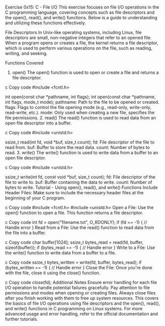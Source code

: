 
Exercise 0x15: C - File I/O
This exercise focuses on file I/O operations in the C programming language, covering concepts such as file descriptors and the open(), read(), and write() functions. Below is a guide to understanding and utilizing these functions effectively.

File Descriptors
In Unix-like operating systems, including Linux, file descriptors are small, non-negative integers that refer to an opened file. When a program opens or creates a file, the kernel returns a file descriptor, which is used to perform various operations on the file, such as reading, writing, and seeking.

Functions Covered
1. open()
The open() function is used to open or create a file and returns a file descriptor.

c
Copy code
#include <fcntl.h>

int open(const char *pathname, int flags);
int open(const char *pathname, int flags, mode_t mode);
pathname: Path to the file to be opened or created.
flags: Flags to control the file opening mode (e.g., read-only, write-only, read-write, etc.).
mode: Only used when creating a new file, specifies the file permissions.
2. read()
The read() function is used to read data from an open file descriptor into a buffer.

c
Copy code
#include <unistd.h>

ssize_t read(int fd, void *buf, size_t count);
fd: File descriptor of the file to read from.
buf: Buffer to store the read data.
count: Number of bytes to read.
3. write()
The write() function is used to write data from a buffer to an open file descriptor.

c
Copy code
#include <unistd.h>

ssize_t write(int fd, const void *buf, size_t count);
fd: File descriptor of the file to write to.
buf: Buffer containing the data to write.
count: Number of bytes to write.
Tutorial - Using open(), read(), and write() Functions
Include Header Files:
Make sure to include the necessary header files at the beginning of your C program.

c
Copy code
#include <fcntl.h>
#include <unistd.h>
Open a File:
Use the open() function to open a file. This function returns a file descriptor.

c
Copy code
int fd = open("filename.txt", O_RDONLY);
if (fd == -1) {
    // Handle error
}
Read from a File:
Use the read() function to read data from the file into a buffer.

c
Copy code
char buffer[1024];
ssize_t bytes_read = read(fd, buffer, sizeof(buffer));
if (bytes_read == -1) {
    // Handle error
}
Write to a File:
Use the write() function to write data from a buffer to a file.

c
Copy code
ssize_t bytes_written = write(fd, buffer, bytes_read);
if (bytes_written == -1) {
    // Handle error
}
Close the File:
Once you're done with the file, close it using the close() function.

c
Copy code
close(fd);
Additional Notes
Ensure error handling for each file I/O operation to handle potential failures gracefully.
Pay attention to file permissions and modes when opening or creating files.
Always close files after you finish working with them to free up system resources.
This covers the basics of file I/O operations using file descriptors and the open(), read(), and write() functions in C programming on Linux systems. For more advanced usage and error handling, refer to the official documentation and further tutorials.
